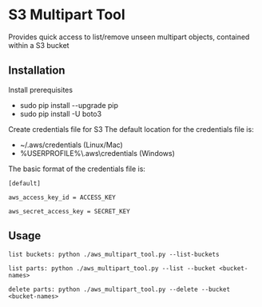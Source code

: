 # S3 Multipart Tool
Provides quick access to list/remove unseen multipart objects, contained within a S3 bucket

## Installation

Install prerequisites

* sudo pip install --upgrade pip
* sudo pip install -U boto3


Create credentials file for S3
The default location for the credentials file is:

* ~/.aws/credentials (Linux/Mac)
* %USERPROFILE%\\.aws\\credentials  (Windows)

The basic format of the credentials file is:
```
[default]

aws_access_key_id = ACCESS_KEY

aws_secret_access_key = SECRET_KEY
```

## Usage
```
list buckets: python ./aws_multipart_tool.py --list-buckets

list parts: python ./aws_multipart_tool.py --list --bucket <bucket-names>

delete parts: python ./aws_multipart_tool.py --delete --bucket <bucket-names>
```
